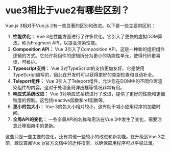 # vue3相比于vue2有哪些区别？

Vue.js 3相对于Vue.js 2有一些显著的区别和改进。以下是一些主要的区别：

1. **性能优化：** Vue 3在性能方面进行了许多优化。它引入了更快的虚拟DOM算法，称为Fragment API，以提高渲染性能。
2. **Composition API：** Vue 3引入了Composition API，这是一种新的组织组件逻辑的方式。它允许将组件的逻辑拆分为更小的功能性单元，使得代码更易读、可维护。
3. **Typescript支持：** Vue 3对TypeScript的支持更加友好。它是使用TypeScript编写的，因此在开发时可以获得更好的类型检查和自动补全。
4. **Teleport组件：** Vue 3引入了Teleport组件，允许您在DOM中的不同位置渲染组件的内容。这对于处理全局弹出框等情况非常有用。
5. **响应式系统改进：** Vue 3对响应式系统进行了改进，提供了更好的性能和更细粒度的控制。这包括reactive函数和ref函数等。
6. **更小的包大小：** Vue 3的包大小相对较小，这有助于减小应用程序的加载时间。
7. **全局API的变化：** 一些全局API的名称和用法在Vue 3中发生了变化，需要注意迁移指南中的更新。

这些只是一些主要的变化，还有其他一些较小的改进和新功能。在升级到Vue 3之前，建议查阅Vue.js官方文档中的迁移指南，以确保应用程序可以平稳过渡。